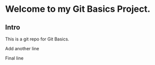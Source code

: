  # Welcome to my Git Basics Project.
 ## Intro

 This is a git repo for Git Basics.

 Add another line

 Final line
